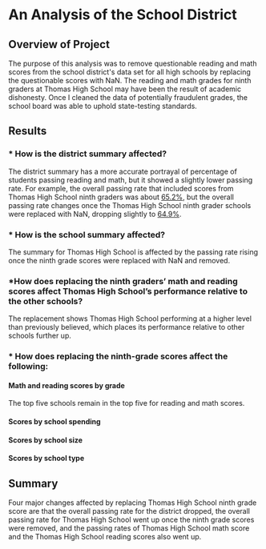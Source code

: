 # An Analysis of the School District

## Overview of Project
The purpose of this analysis was to remove questionable reading and math scores from the school district's data set for all high schools by replacing the questionable scores with NaN. The reading and math grades for ninth graders at Thomas High School may have been the result of academic dishonesty. Once I cleaned the data of potentially fraudulent grades, the school board was able to uphold state-testing standards.

## Results

### * How is the district summary affected?
The district summary has a more accurate portrayal of percentage of students passing reading and math, but it showed a slightly lower passing rate. For example, the overall passing rate that included scores from Thomas High School ninth graders was about [65.2%](https://github.com/LaurenSonis/School_District_Analysis/blob/main/2021-01-03%20(3).png), but the overall passing rate changes once the Thomas High School ninth grader schools were replaced with NaN, dropping slightly to [64.9%](https://github.com/LaurenSonis/School_District_Analysis/blob/main/2021-01-03%20(2).png).

### * How is the school summary affected?
The summary for Thomas High School is affected by the passing rate rising once the ninth grade scores were replaced with NaN and removed.   

### *How does replacing the ninth graders’ math and reading scores affect Thomas High School’s performance relative to the other schools?
The replacement shows Thomas High School performing at a higher level than previously believed, which places its performance relative to other schools further up.

### * How does replacing the ninth-grade scores affect the following:
#### Math and reading scores by grade
The top five schools remain in the top five for reading and math scores. 

#### Scores by school spending

#### Scores by school size

#### Scores by school type

## Summary
Four major changes affected by replacing Thomas High School ninth grade score are that the overall passing rate for the district dropped, the overall passing rate for Thomas High School went up once the ninth grade scores were removed, and the passing rates of Thomas High School math score and the Thomas High School reading scores also went up.

